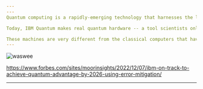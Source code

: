```yaml
---
---
Quantum computing is a rapidly-emerging technology that harnesses the laws of quantum mechanics to solve problems too complex for classical computers. 

Today, IBM Quantum makes real quantum hardware -- a tool scientists only began to imagine three decades ago -- available to hundreds of thousands of developers. Our engineers deliver ever-more-powerful superconducting quantum processors at regular intervals, alongside crucial advances in software and quantum-classical orchestration. This work drives toward the quantum computing speed and capacity necessary to change the world. 

These machines are very different from the classical computers that have been around for more than half a century. Here's a primer on this transformative technology.
---
```

![waswee](https://user-images.githubusercontent.com/75779966/206706448-f3aff263-8ccf-49ea-84da-8efe9b0f6e35.PNG)



https://www.forbes.com/sites/moorinsights/2022/12/07/ibm-on-track-to-achieve-quantum-advantage-by-2026-using-error-mitigation/




---


